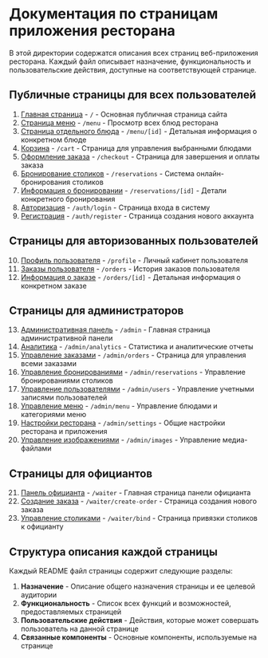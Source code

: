 # Документация по страницам приложения ресторана

В этой директории содержатся описания всех страниц веб-приложения ресторана. Каждый файл описывает назначение, функциональность и пользовательские действия, доступные на соответствующей странице.

## Публичные страницы для всех пользователей

1. [Главная страница](./index.md) - `/` - Основная публичная страница сайта
2. [Страница меню](./menu.md) - `/menu` - Просмотр всех блюд ресторана
3. [Страница отдельного блюда](./menu-id.md) - `/menu/[id]` - Детальная информация о конкретном блюде
4. [Корзина](./cart.md) - `/cart` - Страница для управления выбранными блюдами
5. [Оформление заказа](./checkout.md) - `/checkout` - Страница для завершения и оплаты заказа
6. [Бронирование столиков](./reservations.md) - `/reservations` - Система онлайн-бронирования столиков
7. [Информация о бронировании](./reservations-id.md) - `/reservations/[id]` - Детали конкретного бронирования
8. [Авторизация](./auth-login.md) - `/auth/login` - Страница входа в систему
9. [Регистрация](./auth-register.md) - `/auth/register` - Страница создания нового аккаунта

## Страницы для авторизованных пользователей

10. [Профиль пользователя](./profile.md) - `/profile` - Личный кабинет пользователя
11. [Заказы пользователя](./orders.md) - `/orders` - История заказов пользователя
12. [Информация о заказе](./orders-id.md) - `/orders/[id]` - Детальная информация о конкретном заказе

## Страницы для администраторов

13. [Административная панель](./admin-index.md) - `/admin` - Главная страница административной панели
14. [Аналитика](./admin-analytics.md) - `/admin/analytics` - Статистика и аналитические отчеты
15. [Управление заказами](./admin-orders.md) - `/admin/orders` - Страница для управления всеми заказами
16. [Управление бронированиями](./admin-reservations.md) - `/admin/reservations` - Управление бронированиями столиков
17. [Управление пользователями](./admin-users.md) - `/admin/users` - Управление учетными записями пользователей
18. [Управление меню](./admin-menu.md) - `/admin/menu` - Управление блюдами и категориями меню
19. [Настройки ресторана](./admin-settings.md) - `/admin/settings` - Общие настройки ресторана и приложения
20. [Управление изображениями](./admin-images.md) - `/admin/images` - Управление медиа-файлами

## Страницы для официантов

21. [Панель официанта](./waiter-index.md) - `/waiter` - Главная страница панели официанта
22. [Создание заказа](./waiter-create-order.md) - `/waiter/create-order` - Страница создания нового заказа
23. [Управление столиками](./waiter-bind.md) - `/waiter/bind` - Страница привязки столиков к официанту

## Структура описания каждой страницы

Каждый README файл страницы содержит следующие разделы:

1. **Назначение** - Описание общего назначения страницы и ее целевой аудитории
2. **Функциональность** - Список всех функций и возможностей, предоставляемых страницей
3. **Пользовательские действия** - Действия, которые может совершать пользователь на данной странице
4. **Связанные компоненты** - Основные компоненты, используемые на странице 